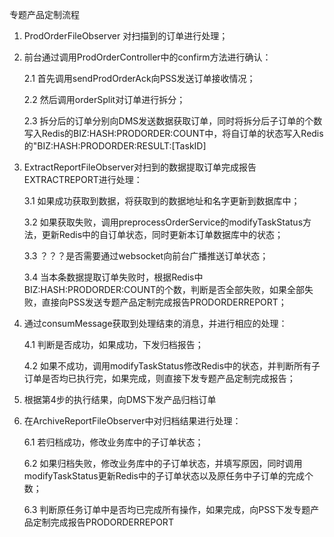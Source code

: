 专题产品定制流程

1. ProdOrderFileObserver 对扫描到的订单进行处理；

2. 前台通过调用ProdOrderController中的confirm方法进行确认：

   2.1 首先调用sendProdOrderAck向PSS发送订单接收情况；

   2.2 然后调用orderSplit对订单进行拆分；

   2.3 拆分后的订单分别向DMS发送数据获取订单，同时将拆分后子订单的个数写入Redis的BIZ:HASH:PRODORDER:COUNT中，将自订单的状态写入Redis的"BIZ:HASH:PRODORDER:RESULT:[TaskID]

3. ExtractReportFileObserver对扫到的数据提取订单完成报告EXTRACTREPORT进行处理：

   3.1 如果成功获取到数据，将获取到的数据地址和名字更新到数据库中；

   3.2 如果获取失败，调用preprocessOrderService的modifyTaskStatus方法，更新Redis中的自订单状态，同时更新本订单数据库中的状态；

   3.3 ？？？是否需要通过websocket向前台广播推送订单状态；

   3.4 当本条数据提取订单失败时，根据Redis中BIZ:HASH:PRODORDER:COUNT的个数，判断是否全部失败，如果全部失败，直接向PSS发送专题产品定制完成报告PRODORDERREPORT；

4. 通过consumMessage获取到处理结束的消息，并进行相应的处理：

   4.1 判断是否成功，如果成功，下发归档报告；

   4.2 如果不成功，调用modifyTaskStatus修改Redis中的状态，并判断所有子订单是否均已执行完，如果完成，则直接下发专题产品定制完成报告；

5. 根据第4步的执行结果，向DMS下发产品归档订单

6. 在ArchiveReportFileObserver中对归档结果进行处理：

   6.1 若归档成功，修改业务库中的子订单状态；

   6.2 如果归档失败，修改业务库中的子订单状态，并填写原因，同时调用modifyTaskStatus更新Redis中的子订单状态以及原任务中子订单的完成个数；

   6.3 判断原任务订单中是否均已完成所有操作，如果完成，向PSS下发专题产品定制完成报告PRODORDERREPORT